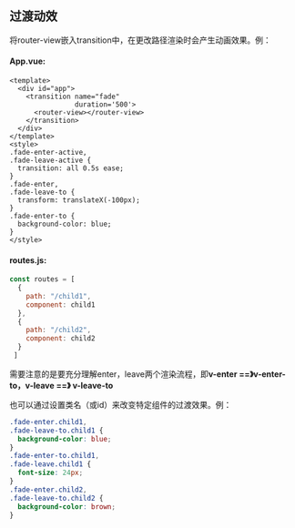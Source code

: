 ## 过渡动效

​	将router-view嵌入transition中，在更改路径渲染时会产生动画效果。例：

#### App.vue:

```vue
<template>
  <div id="app">
    <transition name="fade"
                duration='500'>
      <router-view></router-view>
    </transition>
  </div>
</template>
<style>
.fade-enter-active,
.fade-leave-active {
  transition: all 0.5s ease;
}
.fade-enter,
.fade-leave-to {
  transform: translateX(-100px);
}
.fade-enter-to {
  background-color: blue;
}
</style>
```

#### routes.js:

```js
const routes = [
  {
    path: "/child1",
    component: child1
  },
  {
    path: "/child2",
    component: child2
  }
 ]
```

需要注意的是要充分理解enter，leave两个渲染流程，即**v-enter ==》v-enter-to，v-leave ==》 v-leave-to**



也可以通过设置类名（或id）来改变特定组件的过渡效果。例：

```css
.fade-enter.child1,
.fade-leave-to.child1 {
  background-color: blue;
}
.fade-enter-to.child1,
.fade-leave.child1 {
  font-size: 24px;
}
.fade-enter.child2,
.fade-leave-to.child2 {
  background-color: brown;
}
```

